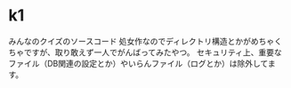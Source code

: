 # k1
みんなのクイズのソースコード
処女作なのでディレクトリ構造とかがめちゃくちゃですが、取り敢えず一人でがんばってみたやつ。
セキュリティ上、重要なファイル（DB関連の設定とか）やいらんファイル（ログとか）は除外してます。
